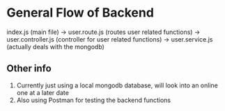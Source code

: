 # General Flow of Backend
index.js (main file) -> user.route.js (routes user related functions) -> user.controller.js (controller for user related functions) -> user.service.js (actually deals with the mongodb)

## Other info
1. Currently just using a local mongodb database, will look into an online one at a later date
2. Also using Postman for testing the backend functions
